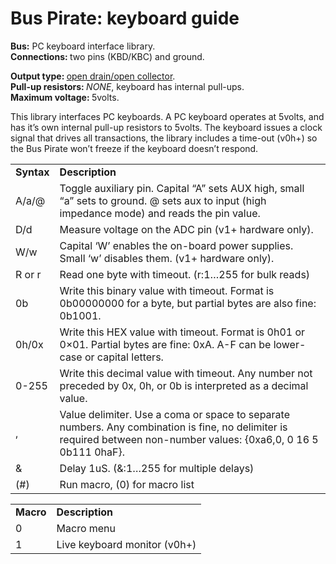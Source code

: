 <h1>Bus Pirate: keyboard guide</h1>

<p><strong>Bus:</strong> PC keyboard interface library.<br />
<strong>Connections: </strong>two pins (KBD/KBC) and ground.<br />

<strong>Output type: </strong><a href='http://en.wikipedia.org/wiki/High_impedence'>open drain/open collector</a>.<br />
<strong>Pull-up resistors: </strong><span><em>NONE</em></span>, keyboard has internal pull-ups.<br />
<strong>Maximum voltage: </strong>5volts.</p>
<p>This library interfaces PC keyboards. A PC keyboard operates at 5volts, and has it’s own internal pull-up resistors to 5volts. The keyboard issues a clock signal that drives all transactions, the library includes a time-out (v0h+) so the Bus Pirate won’t freeze if the keyboard doesn’t respond.</p>
<table border='0'>
<tbody>
<tr>
<td><strong>Syntax</strong></td>

<td><strong>Description</strong></td>
</tr>
<tr>
<td>A/a/@</td>
<td>Toggle auxiliary pin. Capital “A” sets AUX high, small “a” sets to ground. @ sets aux to input (high impedance mode) and reads the pin value.</td>
</tr>
<tr>
<td>D/d</td>
<td>Measure voltage on the ADC pin (v1+ hardware only).</td>
</tr>
<tr>
<td>W/w</td>

<td>Capital ‘W’ enables the on-board power supplies. Small ‘w’ disables them. (v1+ hardware only).</td>
</tr>
<tr>
<td>R or r</td>
<td>Read one byte with timeout. (r:1…255 for bulk reads)</td>
</tr>
<tr>
<td>0b</td>
<td>Write this binary value with timeout. Format is 0b00000000 for a byte, but partial bytes are also fine: 0b1001.</td>
</tr>
<tr>
<td>0h/0x</td>

<td>Write this HEX value with timeout. Format is 0h01 or 0×01. Partial bytes are fine: 0xA. A-F can be lower-case or capital letters.</td>
</tr>
<tr>
<td>0-255</td>
<td>Write this decimal value with timeout. Any number not preceded by 0x, 0h, or 0b is interpreted as a decimal value.</td>
</tr>
<tr>
<td>,</td>
<td>Value delimiter. Use a coma or space to separate numbers. Any combination is fine, no delimiter is required between non-number values: {0xa6,0, 0 16 5 0b111 0haF}.</td>
</tr>
<tr>
<td>&</td>

<td>Delay 1uS. (&:1…255 for multiple delays)</td>
</tr>
<tr>
<td>(#)</td>
<td>Run macro, (0) for macro list</td>
</tr>
</tbody>
</table>
<table border='0'>
<tbody>
<tr>
<td><strong>Macro</strong></td>

<td><strong>Description</strong></td>
</tr>
<tr>
<td>0</td>
<td>Macro menu</td>
</tr>
<tr>
<td>1</td>
<td>Live keyboard monitor (v0h+)</td>
</tr>
</tbody>
</table>
